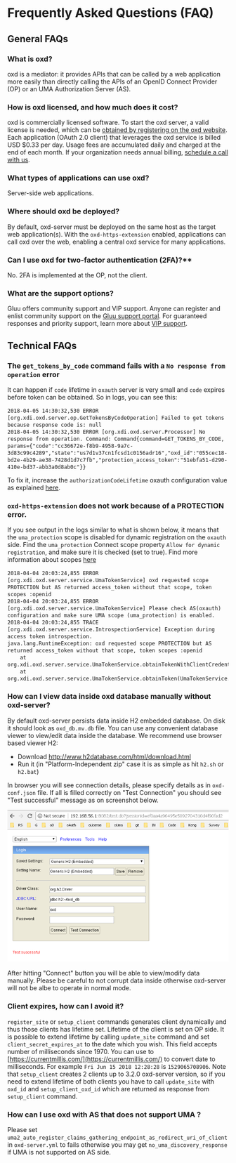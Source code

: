 # Frequently Asked Questions (FAQ)

## General FAQs

### What is oxd?  
oxd is a mediator: it provides APIs that can be called by a web application more easily than directly calling the APIs of an OpenID Connect Provider (OP) or an UMA Authorization Server (AS).

### How is oxd licensed, and how much does it cost?       
oxd is commercially licensed software. To start the oxd server, a valid license is needed, which can be [obtained by registering on the oxd website](https://oxd.gluu.org). Each application (OAuth 2.0 client) that leverages the oxd service is billed USD $0.33 per day. Usage fees are accumulated daily and charged at the end of each month. If your organization needs annual billing, [schedule a call with us](https://gluu.org/booking).
 
### What types of applications can use oxd?       
Server-side web applications. 

### Where should oxd be deployed?      
By default, oxd-server must be deployed on the same host as the target web application(s). With the `oxd-https-extension` enabled, applications can call oxd over the web, enabling a central oxd service for many applications. 

### Can I use oxd for two-factor authentication (2FA)?**    
No. 2FA is implemented at the OP, not the client.  

### What are the support options?    
Gluu offers community support and VIP support. Anyone can register and enlist community support on the [Gluu support portal](https://support.gluu.org). For guaranteed responses and priority support, learn more about [VIP support](https://gluu.org/pricing). 

## Technical FAQs
### The `get_tokens_by_code` command fails with a `No response from operation` error

It can happen if `code` lifetime in `oxauth` server is very small and `code` expires before token can be obtained. So in logs, you can see this:

```
2018-04-05 14:30:32,530 ERROR [org.xdi.oxd.server.op.GetTokensByCodeOperation] Failed to get tokens because response code is: null
2018-04-05 14:30:32,530 ERROR [org.xdi.oxd.server.Processor] No response from operation. Command: Command{command=GET_TOKENS_BY_CODE, params={"code":"cc36672e-f8b9-4958-9a7c-3d83c99c4289","state":"us7d1v37cn1fcsd1c0156adr16","oxd_id":"055cec18-bd2e-4b29-ae38-7428d1d7c7fb","protection_access_token":"51ebfa51-d290-410e-bd37-abb3a0d8ab0c"}}
```

To fix it, increase the `authorizationCodeLifetime` oxauth configuration value as explained [here](https://gluu.org/docs/ce/3.1.3/admin-guide/oxtrust-ui/#oxauth-configuration).

### `oxd-https-extension` does not work because of a PROTECTION error.

If you see output in the logs similar to what is shown below, it means that the `uma_protection` scope is disabled for dynamic registration on the `oxauth` side.
Find the `uma_protection` Connect scope property `Allow for dynamic registration`, and make sure it is checked (set to true). Find more information about scopes [here](https://gluu.org/docs/ce/3.1.3/admin-guide/openid-connect/#scopes)
 
```
2018-04-04 20:03:24,855 ERROR [org.xdi.oxd.server.service.UmaTokenService] oxd requested scope PROTECTION but AS returned access_token without that scope, token scopes :openid
2018-04-04 20:03:24,855 ERROR [org.xdi.oxd.server.service.UmaTokenService] Please check AS(oxauth) configuration and make sure UMA scope (uma_protection) is enabled.
2018-04-04 20:03:24,855 TRACE [org.xdi.oxd.server.service.IntrospectionService] Exception during access token introspection.
java.lang.RuntimeException: oxd requested scope PROTECTION but AS returned access_token without that scope, token scopes :openid
	at org.xdi.oxd.server.service.UmaTokenService.obtainTokenWithClientCredentials(UmaTokenService.java:196)
	at org.xdi.oxd.server.service.UmaTokenService.obtainToken(UmaTokenService.java:169)
```

### How can I view data inside oxd database manually without oxd-server? 

By default oxd-server persists data inside H2 embedded database. On disk it should look as `oxd_db.mv.db` file.
You can use any convenient database viewer to view/edit data inside the database. We recommend use browser based viewer H2:

 - Download http://www.h2database.com/html/download.html
 - Run it (in "Platform-Independent zip" case it is as simple as hit `h2.sh` or `h2.bat`)
 
 In browser you will see connection details, please specify details as in `oxd-conf.json` file. 
 If all is filled correctly on "Test Connection" you should see "Test successful" message as on screenshot below.
 
 ![H2](../img/faq_h2_connection_details.png)
 
 After hitting "Connect" button you will be able to view/modify data manually. Please be careful to not corrupt data inside otherwise oxd-server will not be albe to operate in normal mode. 
 
### Client expires, how can I avoid it?

`register_site` or `setup_client` commands generates client dynamically and thus those clients has lifetime set. Lifetime of the client is set on OP side.
It is possible to extend lifetime by calling `update_site` command and set `client_secret_expires_at` to the date which you wish. This field accepts number of milliseconds since 1970. You can use to [https://currentmillis.com/](https://currentmillis.com/) to convert date to milliseconds. For example `Fri Jun 15 2018 12:28:28` is `1529065708906`.
Note that `setup_client` creates 2 clients up to 3.2.0 oxd-server version, so if you need to extend lifetime of both clients you have to call `update_site` with `oxd_id` and `setup_client_oxd_id` which are returned as response from `setup_client` command.

### How can I use oxd with AS that does not support UMA ?
Please set `uma2_auto_register_claims_gathering_endpoint_as_redirect_uri_of_client` in `oxd-server.yml` to fails otherwise you may get `no_uma_discovery_response` if UMA is not supported on AS side.  

